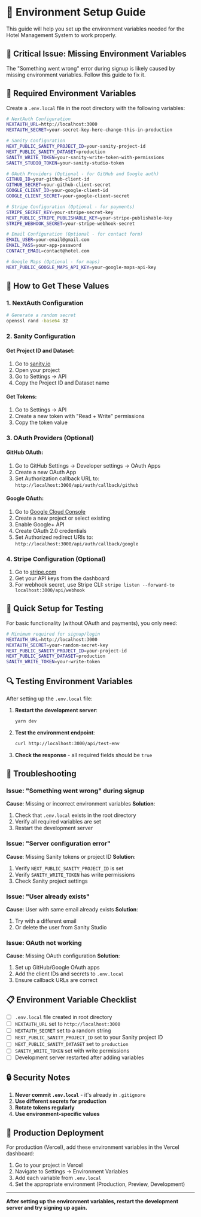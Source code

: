 # 🔧 Environment Setup Guide

This guide will help you set up the environment variables needed for the Hotel Management System to work properly.

## 🚨 Critical Issue: Missing Environment Variables

The "Something went wrong" error during signup is likely caused by missing environment variables. Follow this guide to fix it.

## 📝 Required Environment Variables

Create a `.env.local` file in the root directory with the following variables:

```bash
# NextAuth Configuration
NEXTAUTH_URL=http://localhost:3000
NEXTAUTH_SECRET=your-secret-key-here-change-this-in-production

# Sanity Configuration
NEXT_PUBLIC_SANITY_PROJECT_ID=your-sanity-project-id
NEXT_PUBLIC_SANITY_DATASET=production
SANITY_WRITE_TOKEN=your-sanity-write-token-with-permissions
SANITY_STUDIO_TOKEN=your-sanity-studio-token

# OAuth Providers (Optional - for GitHub and Google auth)
GITHUB_ID=your-github-client-id
GITHUB_SECRET=your-github-client-secret
GOOGLE_CLIENT_ID=your-google-client-id
GOOGLE_CLIENT_SECRET=your-google-client-secret

# Stripe Configuration (Optional - for payments)
STRIPE_SECRET_KEY=your-stripe-secret-key
NEXT_PUBLIC_STRIPE_PUBLISHABLE_KEY=your-stripe-publishable-key
STRIPE_WEBHOOK_SECRET=your-stripe-webhook-secret

# Email Configuration (Optional - for contact form)
EMAIL_USER=your-email@gmail.com
EMAIL_PASS=your-app-password
CONTACT_EMAIL=contact@hotel.com

# Google Maps (Optional - for maps)
NEXT_PUBLIC_GOOGLE_MAPS_API_KEY=your-google-maps-api-key
```

## 🔑 How to Get These Values

### 1. NextAuth Configuration

```bash
# Generate a random secret
openssl rand -base64 32
```

### 2. Sanity Configuration

#### Get Project ID and Dataset:

1. Go to [sanity.io](https://sanity.io)
2. Open your project
3. Go to Settings → API
4. Copy the Project ID and Dataset name

#### Get Tokens:

1. Go to Settings → API
2. Create a new token with "Read + Write" permissions
3. Copy the token value

### 3. OAuth Providers (Optional)

#### GitHub OAuth:

1. Go to GitHub Settings → Developer settings → OAuth Apps
2. Create a new OAuth App
3. Set Authorization callback URL to: `http://localhost:3000/api/auth/callback/github`

#### Google OAuth:

1. Go to [Google Cloud Console](https://console.cloud.google.com)
2. Create a new project or select existing
3. Enable Google+ API
4. Create OAuth 2.0 credentials
5. Set Authorized redirect URIs to: `http://localhost:3000/api/auth/callback/google`

### 4. Stripe Configuration (Optional)

1. Go to [stripe.com](https://stripe.com)
2. Get your API keys from the dashboard
3. For webhook secret, use Stripe CLI: `stripe listen --forward-to localhost:3000/api/webhook`

## 🚀 Quick Setup for Testing

For basic functionality (without OAuth and payments), you only need:

```bash
# Minimum required for signup/login
NEXTAUTH_URL=http://localhost:3000
NEXTAUTH_SECRET=your-random-secret-key
NEXT_PUBLIC_SANITY_PROJECT_ID=your-project-id
NEXT_PUBLIC_SANITY_DATASET=production
SANITY_WRITE_TOKEN=your-write-token
```

## 🔍 Testing Environment Variables

After setting up the `.env.local` file:

1. **Restart the development server**:

   ```bash
   yarn dev
   ```

2. **Test the environment endpoint**:

   ```bash
   curl http://localhost:3000/api/test-env
   ```

3. **Check the response** - all required fields should be `true`

## 🐛 Troubleshooting

### Issue: "Something went wrong" during signup

**Cause**: Missing or incorrect environment variables
**Solution**:

1. Check that `.env.local` exists in the root directory
2. Verify all required variables are set
3. Restart the development server

### Issue: "Server configuration error"

**Cause**: Missing Sanity tokens or project ID
**Solution**:

1. Verify `NEXT_PUBLIC_SANITY_PROJECT_ID` is set
2. Verify `SANITY_WRITE_TOKEN` has write permissions
3. Check Sanity project settings

### Issue: "User already exists"

**Cause**: User with same email already exists
**Solution**:

1. Try with a different email
2. Or delete the user from Sanity Studio

### Issue: OAuth not working

**Cause**: Missing OAuth configuration
**Solution**:

1. Set up GitHub/Google OAuth apps
2. Add the client IDs and secrets to `.env.local`
3. Ensure callback URLs are correct

## 📋 Environment Variable Checklist

- [ ] `.env.local` file created in root directory
- [ ] `NEXTAUTH_URL` set to `http://localhost:3000`
- [ ] `NEXTAUTH_SECRET` set to a random string
- [ ] `NEXT_PUBLIC_SANITY_PROJECT_ID` set to your Sanity project ID
- [ ] `NEXT_PUBLIC_SANITY_DATASET` set to `production`
- [ ] `SANITY_WRITE_TOKEN` set with write permissions
- [ ] Development server restarted after adding variables

## 🔒 Security Notes

1. **Never commit `.env.local`** - it's already in `.gitignore`
2. **Use different secrets for production**
3. **Rotate tokens regularly**
4. **Use environment-specific values**

## 🚀 Production Deployment

For production (Vercel), add these environment variables in the Vercel dashboard:

1. Go to your project in Vercel
2. Navigate to Settings → Environment Variables
3. Add each variable from `.env.local`
4. Set the appropriate environment (Production, Preview, Development)

---

**After setting up the environment variables, restart the development server and try signing up again.**
